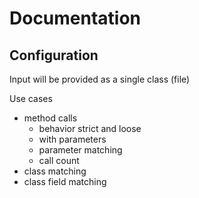 # Documentation
## Configuration
Input will be provided as a single class (file)

Use cases
- method calls
	- behavior strict and loose
	- with parameters
	- parameter matching
	- call count
- class matching
- class field matching 

	

